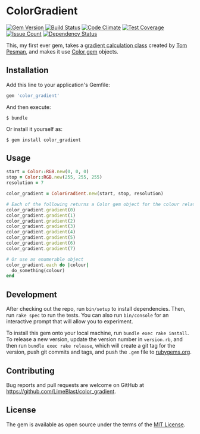 # ColorGradient

[![Gem Version](https://badge.fury.io/rb/color_gradient.svg)](https://rubygems.org/gems/color_gradient)
[![Build Status](https://semaphoreci.com/api/v1/limeblast/color_gradient/branches/master/shields_badge.svg)](https://semaphoreci.com/limeblast/color_gradient)
[![Code Climate](https://codeclimate.com/github/LimeBlast/color_gradient/badges/gpa.svg)](https://codeclimate.com/github/LimeBlast/color_gradient)
[![Test Coverage](https://codeclimate.com/github/LimeBlast/color_gradient/badges/coverage.svg)](https://codeclimate.com/github/LimeBlast/color_gradient/coverage)
[![Issue Count](https://codeclimate.com/github/LimeBlast/color_gradient/badges/issue_count.svg)](https://codeclimate.com/github/LimeBlast/color_gradient)
[![Dependency Status](https://gemnasium.com/badges/github.com/LimeBlast/color_gradient.svg)](https://gemnasium.com/github.com/LimeBlast/color_gradient)

This, my first ever gem, takes a [gradient calculation class](http://tnux.net/blog/2011/10/26/gradient-calculation-in-ruby/) created by [Tom Pesman](http://tnux.net/), and makes it use [Color gem](https://github.com/halostatue/color) objects.

## Installation

Add this line to your application's Gemfile:

```ruby
gem 'color_gradient'
```

And then execute:

    $ bundle

Or install it yourself as:

    $ gem install color_gradient

## Usage

```ruby
start = Color::RGB.new(0, 0, 0)
stop = Color::RGB.new(255, 255, 255)
resolution = 7

color_gradient = ColorGradient.new(start, stop, resolution)

# Each of the following returns a Color gem object for the colour relating to that step
color_gradient.gradient(0)
color_gradient.gradient(1)
color_gradient.gradient(2)
color_gradient.gradient(3)
color_gradient.gradient(4)
color_gradient.gradient(5)
color_gradient.gradient(6)
color_gradient.gradient(7)

# Or use as enumerable object
color_gradient.each do |colour|
  do_something(colour)
end
```

## Development

After checking out the repo, run `bin/setup` to install dependencies. Then, run `rake spec` to run the tests. You can also run `bin/console` for an interactive prompt that will allow you to experiment.

To install this gem onto your local machine, run `bundle exec rake install`. To release a new version, update the version number in `version.rb`, and then run `bundle exec rake release`, which will create a git tag for the version, push git commits and tags, and push the `.gem` file to [rubygems.org](https://rubygems.org).

## Contributing

Bug reports and pull requests are welcome on GitHub at https://github.com/LimeBlast/color_gradient.

## License

The gem is available as open source under the terms of the [MIT License](http://opensource.org/licenses/MIT).
